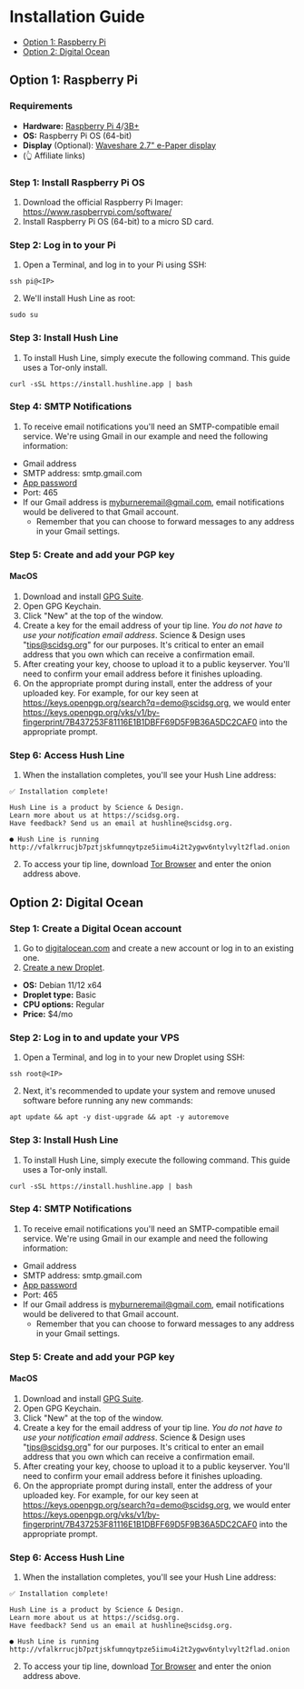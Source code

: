 # Installation Guide

- [Option 1: Raspberry Pi](#option-1-raspberry-pi)
- [Option 2: Digital Ocean](#option-2-digital-ocean)

## Option 1: Raspberry Pi

### Requirements
- **Hardware:** [Raspberry Pi 4](https://www.amazon.com/Raspberry-Model-2019-Quad-Bluetooth/dp/B07TC2BK1X/?&_encoding=UTF8&tag=scidsg-20&linkCode=ur2&linkId=ee402e41cd98b8767ed54b1531ed1666&camp=1789&creative=9325)/[3B+](https://www.amazon.com/ELEMENT-Element14-Raspberry-Pi-Motherboard/dp/B07P4LSDYV/?&_encoding=UTF8&tag=scidsg-20&linkCode=ur2&linkId=d76c1db453c42244fe465c9c56601303&camp=1789&creative=9325)
- **OS:** Raspberry Pi OS (64-bit)
- **Display** (Optional): [Waveshare 2.7" e-Paper display](https://www.amazon.com/2-7inch-HAT-Resolution-Electronic-Communicating/dp/B075FQKSZ9/?&_encoding=UTF8&tag=scidsg-20&linkCode=ur2&linkId=6963f1303b9d2b8ade8f92f37f2fda26&camp=1789&creative=9325)
- (👆 Affiliate links)

### Step 1: Install Raspberry Pi OS
1. Download the official Raspberry Pi Imager: https://www.raspberrypi.com/software/
2. Install Raspberry Pi OS (64-bit) to a micro SD card.

### Step 2: Log in to your Pi
1. Open a Terminal, and log in to your Pi using SSH:
```
ssh pi@<IP>
```
2. We'll install Hush Line as root:
```
sudo su
```

### Step 3: Install Hush Line

1. To install Hush Line, simply execute the following command. This guide uses a Tor-only install.
```
curl -sSL https://install.hushline.app | bash
```

### Step 4: SMTP Notifications

1. To receive email notifications you'll need an SMTP-compatible email service. We're using Gmail in our example and need the following information:
- Gmail address
- SMTP address: smtp.gmail.com
- [App password](https://support.google.com/accounts/answer/185833?hl=en)
- Port: 465
- If our Gmail address is myburneremail@gmail.com, email notifications would be delivered to that Gmail account.
  - Remember that you can choose to forward messages to any address in your Gmail settings.

### Step 5: Create and add your PGP key

#### MacOS

1. Download and install [GPG Suite](https://gpgtools.org/).
2. Open GPG Keychain.
3. Click "New" at the top of the window.
4. Create a key for the email address of your tip line. _You do not have to use your notification email address_. Science & Design uses "tips@scidsg.org" for our purposes. It's critical to enter an email address that you own which can receive a confirmation email.
5. After creating your key, choose to upload it to a public keyserver. You'll need to confirm your email address before it finishes uploading. 
6. On the appropriate prompt during install, enter the address of your uploaded key. For example, for our key seen at https://keys.openpgp.org/search?q=demo@scidsg.org, we would enter https://keys.openpgp.org/vks/v1/by-fingerprint/7B437253F81116E1B1DBFF69D5F9B36A5DC2CAF0 into the appropriate prompt.


### Step 6: Access Hush Line

1. When the installation completes, you'll see your Hush Line address:
```
✅ Installation complete!
                                               
Hush Line is a product by Science & Design. 
Learn more about us at https://scidsg.org.
Have feedback? Send us an email at hushline@scidsg.org.

● Hush Line is running
http://vfalkrrucjb7pztjskfumnqytpze5iimu4i2t2ygwv6ntylvylt2flad.onion
```
2. To access your tip line, download [Tor Browser](https://torproject.org/download) and enter the onion address above.


## Option 2: Digital Ocean

### Step 1: Create a Digital Ocean account

1. Go to [digitalocean.com](digitalocean.com) and create a new account or log in to an existing one.
2. [Create a new Droplet](https://docs.digitalocean.com/products/droplets/how-to/create/).
- **OS:** Debian 11/12 x64
- **Droplet type:** Basic
- **CPU options:** Regular
- **Price:** $4/mo

### Step 2: Log in to and update your VPS

1. Open a Terminal, and log in to your new Droplet using SSH:
```
ssh root@<IP>
```
2. Next, it's recommended to update your system and remove unused software before running any new commands:
```
apt update && apt -y dist-upgrade && apt -y autoremove
```
### Step 3: Install Hush Line

1. To install Hush Line, simply execute the following command. This guide uses a Tor-only install.
```
curl -sSL https://install.hushline.app | bash
```

### Step 4: SMTP Notifications

1. To receive email notifications you'll need an SMTP-compatible email service. We're using Gmail in our example and need the following information:
- Gmail address
- SMTP address: smtp.gmail.com
- [App password](https://support.google.com/accounts/answer/185833?hl=en)
- Port: 465
- If our Gmail address is myburneremail@gmail.com, email notifications would be delivered to that Gmail account.
  - Remember that you can choose to forward messages to any address in your Gmail settings.

### Step 5: Create and add your PGP key

#### MacOS

1. Download and install [GPG Suite](https://gpgtools.org/).
2. Open GPG Keychain.
3. Click "New" at the top of the window.
4. Create a key for the email address of your tip line. _You do not have to use your notification email address_. Science & Design uses "tips@scidsg.org" for our purposes. It's critical to enter an email address that you own which can receive a confirmation email.
5. After creating your key, choose to upload it to a public keyserver. You'll need to confirm your email address before it finishes uploading. 
6. On the appropriate prompt during install, enter the address of your uploaded key. For example, for our key seen at https://keys.openpgp.org/search?q=demo@scidsg.org, we would enter https://keys.openpgp.org/vks/v1/by-fingerprint/7B437253F81116E1B1DBFF69D5F9B36A5DC2CAF0 into the appropriate prompt.

### Step 6: Access Hush Line

1. When the installation completes, you'll see your Hush Line address:
```
✅ Installation complete!
                                               
Hush Line is a product by Science & Design. 
Learn more about us at https://scidsg.org.
Have feedback? Send us an email at hushline@scidsg.org.

● Hush Line is running
http://vfalkrrucjb7pztjskfumnqytpze5iimu4i2t2ygwv6ntylvylt2flad.onion
```
2. To access your tip line, download [Tor Browser](https://torproject.org/download) and enter the onion address above.


